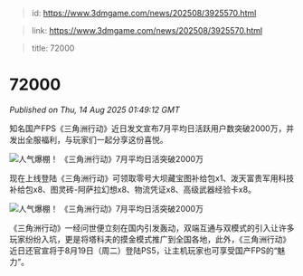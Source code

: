 > id: https://www.3dmgame.com/news/202508/3925570.html

> link: https://www.3dmgame.com/news/202508/3925570.html

> title: 72000

# 72000
_Published on Thu, 14 Aug 2025 01:49:12 GMT_

知名国产FPS《三角洲行动》近日发文宣布7月平均日活跃用户数突破2000万，并发出全服福利，与玩家们一起分享这份喜悦。

![人气爆棚！ 《三角洲行动》7月平均日活突破2000万](https://img.3dmgame.com/uploads/images/news/20250814/1755136731_307084.jpg)

现在上线登陆《三角洲行动》可领取零号大坝藏宝图补给包x1、泼天富贵军用科技补给包x8、图灵砖-阿萨拉幻想x8、物流凭证x8、高级武器经验卡x8。

![人气爆棚！ 《三角洲行动》7月平均日活突破2000万](https://img.3dmgame.com/uploads/images/news/20250814/1755136731_794826_jpg_r.jpg)

《三角洲行动》一经问世便立刻在国内引发轰动，双端互通与双模式的引入让许多玩家纷纷入坑，更是将塔科夫的摸金模式推广到全国各地，此外，《三角洲行动》近日还官宣将于8月19日（周二）登陆PS5，让主机玩家也可享受国产FPS的“魅力”。
